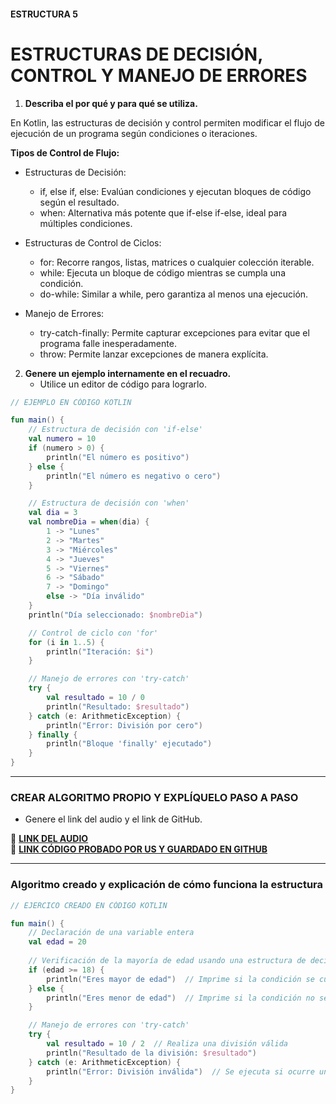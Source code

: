 #### ESTRUCTURA 5  
# ESTRUCTURAS DE DECISIÓN, CONTROL Y MANEJO DE ERRORES
1. **Describa el por qué y para qué se utiliza.**

En Kotlin, las estructuras de decisión y control permiten modificar el flujo de ejecución de un programa según condiciones o iteraciones.

**Tipos de Control de Flujo:**
- Estructuras de Decisión:
  - if, else if, else: Evalúan condiciones y ejecutan bloques de código según el resultado.
  - when: Alternativa más potente que if-else if-else, ideal para múltiples condiciones.

- Estructuras de Control de Ciclos:
  - for: Recorre rangos, listas, matrices o cualquier colección iterable.
  - while: Ejecuta un bloque de código mientras se cumpla una condición.
  - do-while: Similar a while, pero garantiza al menos una ejecución.

- Manejo de Errores:
  - try-catch-finally: Permite capturar excepciones para evitar que el programa falle inesperadamente.
  - throw: Permite lanzar excepciones de manera explícita.

2. **Genere un ejemplo internamente en el recuadro.**  
   - Utilice un editor de código para lograrlo.  

```kotlin
// EJEMPLO EN CÓDIGO KOTLIN

fun main() {
    // Estructura de decisión con 'if-else'
    val numero = 10
    if (numero > 0) {
        println("El número es positivo")
    } else {
        println("El número es negativo o cero")
    }

    // Estructura de decisión con 'when'
    val dia = 3
    val nombreDia = when(dia) {
        1 -> "Lunes"
        2 -> "Martes"
        3 -> "Miércoles"
        4 -> "Jueves"
        5 -> "Viernes"
        6 -> "Sábado"
        7 -> "Domingo"
        else -> "Día inválido"
    }
    println("Día seleccionado: $nombreDia")

    // Control de ciclo con 'for'
    for (i in 1..5) {
        println("Iteración: $i")
    }

    // Manejo de errores con 'try-catch'
    try {
        val resultado = 10 / 0
        println("Resultado: $resultado")
    } catch (e: ArithmeticException) {
        println("Error: División por cero")
    } finally {
        println("Bloque 'finally' ejecutado")
    }
}


```

---

### CREAR ALGORITMO PROPIO Y EXPLÍQUELO PASO A PASO  
- Genere el link del audio y el link de GitHub.  

🔗 **[LINK DEL AUDIO](https://github.com/Beltran18/Kotlin/blob/beb2dc12fb0ebcc7ef5fa44f7ba7ed77a11bd0b3/tarjeta1/audio-tarjeta1.ogg)**  
🔗 **[LINK CÓDIGO PROBADO POR US Y GUARDADO EN GITHUB](https://github.com/Beltran18/Kotlin/blob/c8a2b17e95d069e22a0259a270ce53790f7ea2bd/tarjeta5/imagen-tarjeta5.jpg)**  

---

### Algoritmo creado y explicación de cómo funciona la estructura  

```kotlin
// EJERCICO CREADO EN CÓDIGO KOTLIN

fun main() {
    // Declaración de una variable entera
    val edad = 20
    
    // Verificación de la mayoría de edad usando una estructura de decisión 'if-else'
    if (edad >= 18) {
        println("Eres mayor de edad")  // Imprime si la condición se cumple
    } else {
        println("Eres menor de edad")  // Imprime si la condición no se cumple
    }

    // Manejo de errores con 'try-catch'
    try {
        val resultado = 10 / 2  // Realiza una división válida
        println("Resultado de la división: $resultado")
    } catch (e: ArithmeticException) {
        println("Error: División inválida")  // Se ejecuta si ocurre un error
    }
}


```
